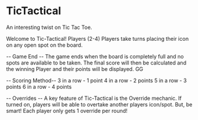 # TicTactical
An interesting twist on Tic Tac Toe.

Welcome to Tic-Tactical!
Players (2-4)
Players take turns placing their icon on any open spot on the board.


-- Game End --
The game ends when the board is completely full and no spots
are available to be taken. The final score will then be calculated
and the winning Player and their points will be displayed. GG


-- Scoring Method--
3 in a row - 1 point
4 in a row - 2 points
5 in a row - 3 points
6 in a row - 4 points


-- Overrides --
A key feature of Tic-Tactical is the Override mechanic. If turned on,
players will be able to overtake another players icon/spot. But,
be smart! Each player only gets 1 override per round!

